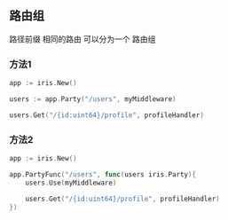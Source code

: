 ##  路由组
路径前缀 相同的路由 可以分为一个 路由组

###   方法1
```go
app := iris.New()

users := app.Party("/users", myMiddleware)

users.Get("/{id:uint64}/profile", profileHandler)
```

###   方法2
```go
app := iris.New()

app.PartyFunc("/users", func(users iris.Party){
	users.Use(myMiddleware)

	users.Get("/{id:uint64}/profile", profileHandler)
})
```

